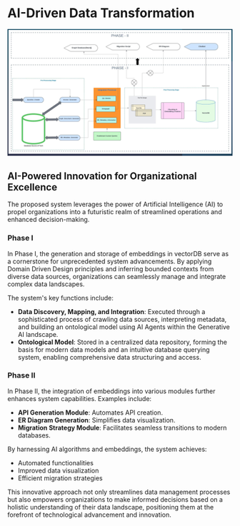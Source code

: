 # AI-Driven Data Transformation

![alt text](image.png)

## AI-Powered Innovation for Organizational Excellence

The proposed system leverages the power of Artificial Intelligence (AI) to propel organizations into a futuristic realm of streamlined operations and enhanced decision-making.

### Phase I

In Phase I, the generation and storage of embeddings in vectorDB serve as a cornerstone for unprecedented system advancements. By applying Domain Driven Design principles and inferring bounded contexts from diverse data sources, organizations can seamlessly manage and integrate complex data landscapes. 

The system's key functions include:
- **Data Discovery, Mapping, and Integration**: Executed through a sophisticated process of crawling data sources, interpreting metadata, and building an ontological model using AI Agents within the Generative AI landscape.
- **Ontological Model**: Stored in a centralized data repository, forming the basis for modern data models and an intuitive database querying system, enabling comprehensive data structuring and access.

### Phase II

In Phase II, the integration of embeddings into various modules further enhances system capabilities. Examples include:
- **API Generation Module**: Automates API creation.
- **ER Diagram Generation**: Simplifies data visualization.
- **Migration Strategy Module**: Facilitates seamless transitions to modern databases.

By harnessing AI algorithms and embeddings, the system achieves:
- Automated functionalities
- Improved data visualization
- Efficient migration strategies

This innovative approach not only streamlines data management processes but also empowers organizations to make informed decisions based on a holistic understanding of their data landscape, positioning them at the forefront of technological advancement and innovation.
